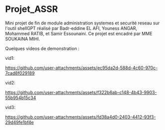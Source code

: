 # Projet_ASSR
Mini projet de fin de module administration systemes et securité reseau sur l'outil shellGPT réalisé par Badr-eddine EL AFI, Youness ANGAR, Mohammed RATIB, et Samir Essounaini. Ce projet est encadré par MME SOUKAINA MIHI.  

Quelques videos de demonstration : 

vid1: 

https://github.com/user-attachments/assets/ec95da2d-588d-4c60-970c-7cad8f029189

vid2:

https://github.com/user-attachments/assets/f322b6ab-c148-4b43-9903-55b954b15c34

vid3:

https://github.com/user-attachments/assets/fd38a4d0-2403-4412-93f3-29d49fe1bf4e
